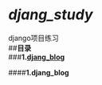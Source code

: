 # ***djang_study***
django项目练习	
##**目录**	
###**1.[djang_blog](#1)**	

####**1.<span id = "1">djang_blog</span>**